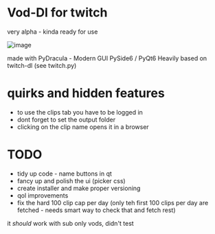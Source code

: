 # Vod-Dl for twitch

very alpha - kinda ready for use

![image](https://github.com/Dschogo/vod-dl/assets/36862419/81a90ab5-e58b-45a2-84a5-3272fd42ade9)


made with PyDracula - Modern GUI PySide6 / PyQt6
Heavily based on twitch-dl (see twitch.py)

# quirks and hidden features
- to use the clips tab you have to be logged in
- dont forget to set the output folder
- clicking on the clip name opens it in a browser


# TODO
- tidy up code - name buttons in qt
- fancy up and polish the ui (picker css)
- create installer and make proper versioning
- qol improvements
- fix the hard 100 clip cap per day (only teh first 100 clips per day are fetched - needs smart way to check that and fetch rest)

it *should* work with sub only vods, didn't test 
